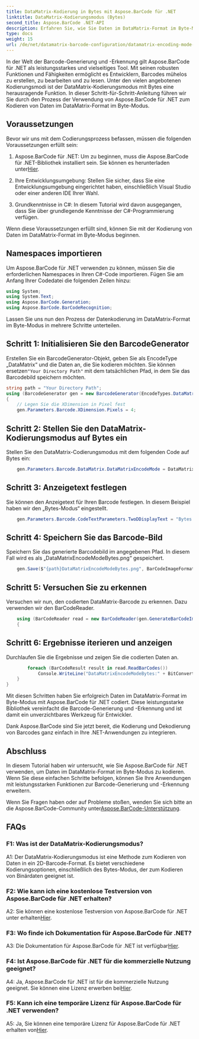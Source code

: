 ```yaml
---
title: DataMatrix-Kodierung in Bytes mit Aspose.BarCode für .NET
linktitle: DataMatrix-Kodierungsmodus (Bytes)
second_title: Aspose.BarCode .NET-API
description: Erfahren Sie, wie Sie Daten im DataMatrix-Format im Byte-Modus mit Aspose.BarCode für .NET kodieren. Befolgen Sie unsere Schritt-für-Schritt-Anleitung zur Barcode-Generierung und -Erkennung.
type: docs
weight: 15
url: /de/net/datamatrix-barcode-configuration/datamatrix-encoding-mode-bytes/
---
```

In der Welt der Barcode-Generierung und -Erkennung gilt Aspose.BarCode für .NET als leistungsstarkes und vielseitiges Tool. Mit seinen robusten Funktionen und Fähigkeiten ermöglicht es Entwicklern, Barcodes mühelos zu erstellen, zu bearbeiten und zu lesen. Unter den vielen angebotenen Kodierungsmodi ist der DataMatrix-Kodierungsmodus mit Bytes eine herausragende Funktion. In dieser Schritt-für-Schritt-Anleitung führen wir Sie durch den Prozess der Verwendung von Aspose.BarCode für .NET zum Kodieren von Daten im DataMatrix-Format im Byte-Modus.

## Voraussetzungen

Bevor wir uns mit dem Codierungsprozess befassen, müssen die folgenden Voraussetzungen erfüllt sein:

1.  Aspose.BarCode für .NET: Um zu beginnen, muss die Aspose.BarCode für .NET-Bibliothek installiert sein. Sie können es herunterladen unter[Hier](https://releases.aspose.com/barcode/net/).

2. Ihre Entwicklungsumgebung: Stellen Sie sicher, dass Sie eine Entwicklungsumgebung eingerichtet haben, einschließlich Visual Studio oder einer anderen IDE Ihrer Wahl.

3. Grundkenntnisse in C#: In diesem Tutorial wird davon ausgegangen, dass Sie über grundlegende Kenntnisse der C#-Programmierung verfügen.

Wenn diese Voraussetzungen erfüllt sind, können Sie mit der Kodierung von Daten im DataMatrix-Format im Byte-Modus beginnen.

## Namespaces importieren

Um Aspose.BarCode für .NET verwenden zu können, müssen Sie die erforderlichen Namespaces in Ihren C#-Code importieren. Fügen Sie am Anfang Ihrer Codedatei die folgenden Zeilen hinzu:

```csharp
using System;
using System.Text;
using Aspose.BarCode.Generation;
using Aspose.BarCode.BarCodeRecognition;
```

Lassen Sie uns nun den Prozess der Datenkodierung im DataMatrix-Format im Byte-Modus in mehrere Schritte unterteilen.

## Schritt 1: Initialisieren Sie den BarcodeGenerator

 Erstellen Sie ein BarcodeGenerator-Objekt, geben Sie als EncodeType „DataMatrix“ und die Daten an, die Sie kodieren möchten. Sie können ersetzen`"Your Directory Path"` mit dem tatsächlichen Pfad, in dem Sie das Barcodebild speichern möchten.

```csharp
string path = "Your Directory Path";
using (BarcodeGenerator gen = new BarcodeGenerator(EncodeTypes.DataMatrix, strBld.ToString()))
{
    // Legen Sie die XDimension in Pixel fest
    gen.Parameters.Barcode.XDimension.Pixels = 4;
```

## Schritt 2: Stellen Sie den DataMatrix-Kodierungsmodus auf Bytes ein

Stellen Sie den DataMatrix-Codierungsmodus mit dem folgenden Code auf Bytes ein:

```csharp
    gen.Parameters.Barcode.DataMatrix.DataMatrixEncodeMode = DataMatrixEncodeMode.Bytes;
```

## Schritt 3: Anzeigetext festlegen

Sie können den Anzeigetext für Ihren Barcode festlegen. In diesem Beispiel haben wir den „Bytes-Modus“ eingestellt.

```csharp
    gen.Parameters.Barcode.CodeTextParameters.TwoDDisplayText = "Bytes mode";
```

## Schritt 4: Speichern Sie das Barcode-Bild

Speichern Sie das generierte Barcodebild im angegebenen Pfad. In diesem Fall wird es als „DataMatrixEncodeModeBytes.png“ gespeichert.

```csharp
    gen.Save($"{path}DataMatrixEncodeModeBytes.png", BarCodeImageFormat.Png);
```

## Schritt 5: Versuchen Sie zu erkennen

Versuchen wir nun, den codierten DataMatrix-Barcode zu erkennen. Dazu verwenden wir den BarCodeReader.

```csharp
    using (BarCodeReader read = new BarCodeReader(gen.GenerateBarCodeImage(), DecodeType.DataMatrix))
    {
```

## Schritt 6: Ergebnisse iterieren und anzeigen

Durchlaufen Sie die Ergebnisse und zeigen Sie die codierten Daten an.

```csharp
        foreach (BarCodeResult result in read.ReadBarCodes())
            Console.WriteLine("DataMatrixEncodeModeBytes:" + BitConverter.ToString(result.CodeBytes));
    }
}
```

Mit diesen Schritten haben Sie erfolgreich Daten im DataMatrix-Format im Byte-Modus mit Aspose.BarCode für .NET codiert. Diese leistungsstarke Bibliothek vereinfacht die Barcode-Generierung und -Erkennung und ist damit ein unverzichtbares Werkzeug für Entwickler.

Dank Aspose.BarCode sind Sie jetzt bereit, die Kodierung und Dekodierung von Barcodes ganz einfach in Ihre .NET-Anwendungen zu integrieren.

## Abschluss

In diesem Tutorial haben wir untersucht, wie Sie Aspose.BarCode für .NET verwenden, um Daten im DataMatrix-Format im Byte-Modus zu kodieren. Wenn Sie diese einfachen Schritte befolgen, können Sie Ihre Anwendungen mit leistungsstarken Funktionen zur Barcode-Generierung und -Erkennung erweitern.

 Wenn Sie Fragen haben oder auf Probleme stoßen, wenden Sie sich bitte an die Aspose.BarCode-Community unter[Aspose.BarCode-Unterstützung](https://forum.aspose.com/c/barcode/13).

## FAQs

### F1: Was ist der DataMatrix-Kodierungsmodus?

A1: Der DataMatrix-Kodierungsmodus ist eine Methode zum Kodieren von Daten in ein 2D-Barcode-Format. Es bietet verschiedene Kodierungsoptionen, einschließlich des Bytes-Modus, der zum Kodieren von Binärdaten geeignet ist.

### F2: Wie kann ich eine kostenlose Testversion von Aspose.BarCode für .NET erhalten?

 A2: Sie können eine kostenlose Testversion von Aspose.BarCode für .NET unter erhalten[Hier](https://releases.aspose.com/).

### F3: Wo finde ich Dokumentation für Aspose.BarCode für .NET?

 A3: Die Dokumentation für Aspose.BarCode für .NET ist verfügbar[Hier](https://reference.aspose.com/barcode/net/).

### F4: Ist Aspose.BarCode für .NET für die kommerzielle Nutzung geeignet?

A4: Ja, Aspose.BarCode für .NET ist für die kommerzielle Nutzung geeignet. Sie können eine Lizenz erwerben bei[Hier](https://purchase.aspose.com/buy).

### F5: Kann ich eine temporäre Lizenz für Aspose.BarCode für .NET verwenden?

 A5: Ja, Sie können eine temporäre Lizenz für Aspose.BarCode für .NET erhalten von[Hier](https://purchase.aspose.com/temporary-license/).